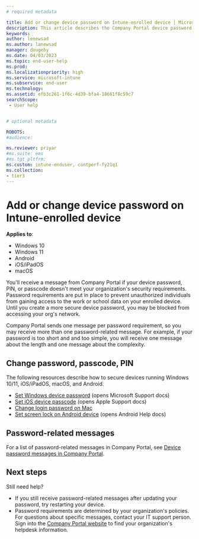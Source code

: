 ```yaml
---
# required metadata

title: Add or change device password on Intune-enrolled device | Microsoft Docs
description: This article describes the Company Portal device password requirement, with resources for Windows, Android, and iOS/iPadOS, and next steps.   
keywords:
author: lenewsad
ms.author: lanewsad
manager: dougeby
ms.date: 04/03/2023
ms.topic: end-user-help
ms.prod:
ms.localizationpriority: high
ms.service: microsoft-intune
ms.subservice: end-user
ms.technology:
ms.assetid: efb3c261-1f6c-4d39-bfa4-18661f8c59c7
searchScope:
 - User help


# optional metadata

ROBOTS:  
#audience:

ms.reviewer: priyar
#ms.suite: ems
#ms.tgt_pltfrm:
ms.custom: intune-enduser, contperf-fy21q1
ms.collection:
- tier3
---
```

 
# Add or change device password on Intune-enrolled device    

 **Applies to**:  
 * Windows 10  
 * Windows 11  
 * Android  
 * iOS/iPadOS  
 * macOS  

You'll receive a message from Company Portal if your device password, PIN, or passcode doesn't meet your organization's security requirements. Password requirements are put in place to prevent unauthorized individuals from gaining access to the work or school data on your enrolled device. Until you create a more secure device password, you may be blocked from accessing your org's network.  

Company Portal sends one message per password requirement, so you may receive more than one password-related message. For example, if your password is too short and and too simple, you will receive one message about the length and one message about the complexity.    

## Change password, passcode, PIN  

The following resources describe how to secure devices running Windows 10/11, iOS/iPadOS, macOS, and Android.  

- [Set Windows device password](https://support.microsoft.com/windows/windows-sign-in-options-and-account-protection-7b34d4cf-794f-f6bd-ddcc-e73cdf1a6fbf) (opens Microsoft Support docs) 
- [Set iOS device passcode](https://support.apple.com/HT204060#:~:text=%20Set%20up%20a%20passcode%20%201%20On,to%20confirm%20it%20and%20activate%20it.%20More%20) (opens Apple Support docs)  
- [Change login password on Mac](https://support.apple.com/guide/mac-help/change-the-login-password-on-mac-mchlp1550/mac#:~:text=1%20On%20your%20Mac%2C%20choose%20Apple%20menu%20%3E,next%20to%20the%20New%20Password%20field.%20See%20More)  
- [Set screen lock on Android device](https://support.google.com/android/answer/9079129) (opens Android Help docs)  

## Password-related messages  
For a list of password-related messages in Company Portal, see [Device password messages in Company Portal](intune-company-portal-password-message-reference.md).  

## Next steps
Still need help?  

* If you still receive password-related messages after updating your password, try restarting your device.  
* Password requirements are determined by your organization's policies. For questions about specific messages, contact your IT support person. Sign into the [Company Portal website](https://go.microsoft.com/fwlink/?linkid=2010980) to find your organization's helpdesk information.  